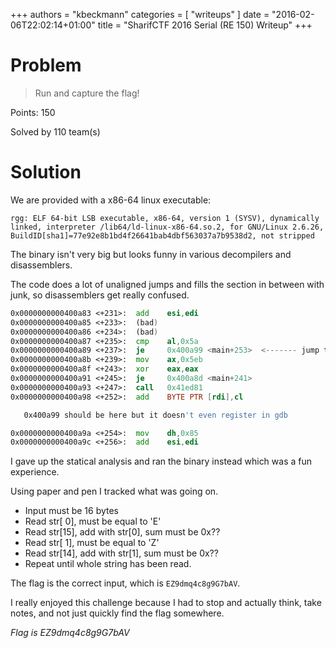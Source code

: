 +++
authors = "kbeckmann"
categories = [ "writeups" ]
date = "2016-02-06T22:02:14+01:00"
title = "SharifCTF 2016 Serial (RE 150) Writeup"
+++

# Problem

> Run and capture the flag!

Points: 150

Solved by 110 team(s)

# Solution

We are provided with a x86-64 linux executable:
~~~
rgg: ELF 64-bit LSB executable, x86-64, version 1 (SYSV), dynamically linked, interpreter /lib64/ld-linux-x86-64.so.2, for GNU/Linux 2.6.26, BuildID[sha1]=77e92e8b1bd4f26641bab4dbf563037a7b9538d2, not stripped
~~~

The binary isn't very big but looks funny in various decompilers and disassemblers.

The code does a lot of unaligned jumps and fills the section in between with junk, so disassemblers get really confused.

~~~asm
0x0000000000400a83 <+231>:	add    esi,edi
0x0000000000400a85 <+233>:	(bad)  
0x0000000000400a86 <+234>:	(bad)  
0x0000000000400a87 <+235>:	cmp    al,0x5a
0x0000000000400a89 <+237>:	je     0x400a99 <main+253>  <------- jump to 0x400a99
0x0000000000400a8b <+239>:	mov    ax,0x5eb
0x0000000000400a8f <+243>:	xor    eax,eax
0x0000000000400a91 <+245>:	je     0x400a8d <main+241>
0x0000000000400a93 <+247>:	call   0x41ed81
0x0000000000400a98 <+252>:	add    BYTE PTR [rdi],cl

   0x400a99 should be here but it doesn't even register in gdb

0x0000000000400a9a <+254>:	mov    dh,0x85
0x0000000000400a9c <+256>:	add    esi,edi
~~~

I gave up the statical analysis and ran the binary instead which was a fun experience.

Using paper and pen I tracked what was going on.

- Input must be 16 bytes
- Read str[ 0], must be equal to 'E'
- Read str[15], add with str[0], sum must be 0x??
- Read str[ 1], must be equal to 'Z'
- Read str[14], add with str[1], sum must be 0x??
- Repeat until whole string has been read.

The flag is the correct input, which is `EZ9dmq4c8g9G7bAV`.

I really enjoyed this challenge because I had to stop and actually think, take notes, and not just quickly find the flag somewhere.

*Flag is EZ9dmq4c8g9G7bAV*
